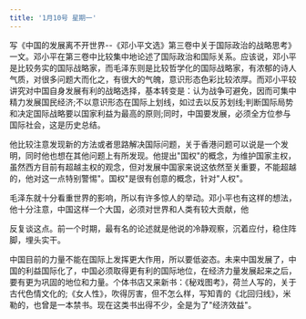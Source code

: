 ```yaml
---
title: '1月10号 星期一'
---
```

写《中国的发展离不开世界--《邓小平文选》第三卷中关于国际政治的战略思考》一文。邓小平在第三卷中比较集中地论述了国际政治和国际关系。应该说，邓小平是比较务实的国际战略家，而毛泽东则是比较哲学化的国际战略家，有浓郁的诗人气质，对很多问题大而化之，有很大的气魄，意识形态色彩比较浓厚。而邓小平较讲究对中国自身发展有利的战略选择，基本转变是：认为战争可避免，因而可集中精力发展国民经济;不以意识形态在国际上划线，如过去以反苏划线;判断国际局势和决定国际战略要以国家利益为最高的原则;同时，中国要发展，必须全方位参与国际社会，这是历史总结。

他比较注意发现新的方法或者思路解决国际问题，关于香港问题可以说是一个发明，同时他也想在其他问题上有所发现。他提出"国权"的概念，为维护国家主权，虽然西方目前有超越主权的观念，但对发展中国家来说这依然至关重要，不能超越的，他对这一点特别警惕"。国权"是很有创意的概念，针对"人权"。

毛泽东就十分看重世界的影响，所以有许多惊人的举动。邓小平也有这样的想法，他十分注意，中国这样一个大国，必须对世界和人类有较大贡献，他

反复谈这点。前一个时期，最有名的论述就是他说的冷静观察，沉着应付，稳住阵脚，埋头实干。

中国目前的力量不能在国际上发挥更大作用，所以要低姿态。未来中国发展了，中国的利益国际化了，中国必须取得更有利的国际地位，在经济力量发展起来之后，要有更为巩固的地位和力量。个体书店又来新书：《秘戏图考》，荷兰人写的，关于古代色情文化的;《女人性》，吹得厉害，但不怎么样，写知青的《北回归线》，米勒的，也曾是一本禁书。现在这类书出得不少，全是为了"经济效益"。